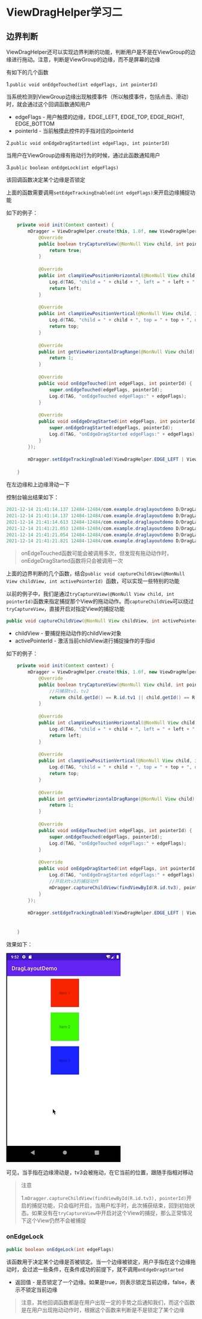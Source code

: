 # ViewDragHelper学习二



## 边界判断

ViewDragHelper还可以实现边界判断的功能，判断用户是不是在ViewGroup的边缘进行拖动。注意，判断是ViewGroup的边缘，而不是屏幕的边缘

有如下的几个函数

1.`public void onEdgeTouched(int edgeFlags, int pointerId)`

当系统检测到ViewGroup边缘出现触摸事件（所以触摸事件，包括点击、滑动）时，就会通过这个回调函数通知用户

+ edgeFlags - 用户触摸的边缘，EDGE_LEFT, EDGE_TOP, EDGE_RIGHT, EDGE_BOTTOM
+ pointerId - 当前触摸此控件的手指对应的pointerId



2.`public void onEdgeDragStarted(int edgeFlags, int pointerId)`

当用户在ViewGroup边缘有拖动行为的时候，通过此函数通知用户



3.`public boolean onEdgeLock(int edgeFlags)`

该回调函数决定某个边缘是否锁定



上面的函数需要调用`setEdgeTrackingEnabled(int edgeFlags)`来开启边缘捕捉功能

如下的例子：

```java
    private void init(Context context) {
        mDragger = ViewDragHelper.create(this, 1.0f, new ViewDragHelper.Callback() {
            @Override
            public boolean tryCaptureView(@NonNull View child, int pointerId) {
                return true;
            }

            @Override
            public int clampViewPositionHorizontal(@NonNull View child, int left, int dx) {
                Log.d(TAG, "child = " + child + ", left = " + left + ", dx = " + dx);
                return left;
            }

            @Override
            public int clampViewPositionVertical(@NonNull View child, int top, int dy) {
                Log.d(TAG, "child = " + child + ", top = " + top + ", dy = " + dy);
                return top;
            }

            @Override
            public int getViewHorizontalDragRange(@NonNull View child) {
                return 1;
            }

            @Override
            public void onEdgeTouched(int edgeFlags, int pointerId) {
                super.onEdgeTouched(edgeFlags, pointerId);
                Log.d(TAG, "onEdgeTouched edgeFlags:" + edgeFlags);
            }

            @Override
            public void onEdgeDragStarted(int edgeFlags, int pointerId) {
                super.onEdgeDragStarted(edgeFlags, pointerId);
                Log.d(TAG, "onEdgeDragStarted edgeFlags:" + edgeFlags);
            }
        });

        mDragger.setEdgeTrackingEnabled(ViewDragHelper.EDGE_LEFT | ViewDragHelper.EDGE_TOP);

    }
```

在左边缘和上边缘滑动一下

控制台输出结果如下：

```java
2021-12-14 21:41:14.137 12484-12484/com.example.draglayoutdemo D/DragLayout: onEdgeTouched edgeFlags:1
2021-12-14 21:41:14.137 12484-12484/com.example.draglayoutdemo D/DragLayout: onEdgeTouched edgeFlags:1
2021-12-14 21:41:14.613 12484-12484/com.example.draglayoutdemo D/DragLayout: onEdgeDragStarted edgeFlags:1
2021-12-14 21:41:21.053 12484-12484/com.example.draglayoutdemo D/DragLayout: onEdgeTouched edgeFlags:4
2021-12-14 21:41:21.054 12484-12484/com.example.draglayoutdemo D/DragLayout: onEdgeTouched edgeFlags:4
2021-12-14 21:41:21.821 12484-12484/com.example.draglayoutdemo D/DragLayout: onEdgeDragStarted edgeFlags:4
```

> onEdgeTouched函数可能会被调用多次，但发现有拖动动作时，onEdgeDragStarted函数将只会被调用一次



上面的边界判断的几个函数，结合`public void captureChildView(@NonNull View childView, int activePointerId) `函数，可以实现一些特别的功能

以前的例子中，我们是通过`tryCaptureView(@NonNull View child, int pointerId)`函数来指定捕捉那个View的拖动动作。而`captureChildView`可以绕过`tryCaptureView`，直接开启对指定View的捕捉功能

```java
public void captureChildView(@NonNull View childView, int activePointerId) 
```

+ childView - 要捕捉拖动动作的childView对象
+ activePointerId - 激活当前childView进行捕捉操作的手指id



如下的例子：

```java
    private void init(Context context) {
        mDragger = ViewDragHelper.create(this, 1.0f, new ViewDragHelper.Callback() {
            @Override
            public boolean tryCaptureView(@NonNull View child, int pointerId) {
                //只捕获tv1、tv2
                return child.getId() == R.id.tv1 || child.getId() == R.id.tv2;
            }

            @Override
            public int clampViewPositionHorizontal(@NonNull View child, int left, int dx) {
                Log.d(TAG, "child = " + child + ", left = " + left + ", dx = " + dx);
                return left;
            }

            @Override
            public int clampViewPositionVertical(@NonNull View child, int top, int dy) {
                Log.d(TAG, "child = " + child + ", top = " + top + ", dy = " + dy);
                return top;
            }

            @Override
            public int getViewHorizontalDragRange(@NonNull View child) {
                return 1;
            }

            @Override
            public void onEdgeTouched(int edgeFlags, int pointerId) {
                super.onEdgeTouched(edgeFlags, pointerId);
                Log.d(TAG, "onEdgeTouched edgeFlags:" + edgeFlags);
            }

            @Override
            public void onEdgeDragStarted(int edgeFlags, int pointerId) {
                Log.d(TAG, "onEdgeDragStarted edgeFlags:" + edgeFlags);
                //开启对tv3的捕捉动作
                mDragger.captureChildView(findViewById(R.id.tv3), pointerId);
            }
        });

        mDragger.setEdgeTrackingEnabled(ViewDragHelper.EDGE_LEFT | ViewDragHelper.EDGE_TOP);


    }

```

效果如下：

![157](https://github.com/winfredzen/Android-Basic/blob/master/自定义视图/images/157.gif)

可见，当手指在边缘滑动是，tv3会被拖动，在它当前的位置，跟随手指相对移动

> 注意
>
> 1.`mDragger.captureChildView(findViewById(R.id.tv3), pointerId)`开启的捕捉功能，只会临时开启，当用户松手时，此次捕获结束，回到初始状态。如果没有在`tryCaptureView`中开启对这个View的捕捉，那么正常情况下这个View仍然不会被捕捉



### onEdgeLock

```java
public boolean onEdgeLock(int edgeFlags)
```

该函数用于决定某个边缘是否被锁定。当一个边缘被锁定，用户手指在这个边缘拖动时，会过滤一些条件，在条件成功的前提下，就不调用`onEdgeDragStarted`

+ 返回值 - 是否锁定了一个边缘。如果是true，则表示锁定当前边缘，false，表示不锁定当前边缘

> 注意，其他回调函数都是在用户出现一定的手势之后通知我们，而这个函数是在用户出现拖动动作时，根据这个函数来判断是不是锁定了某个边缘

















